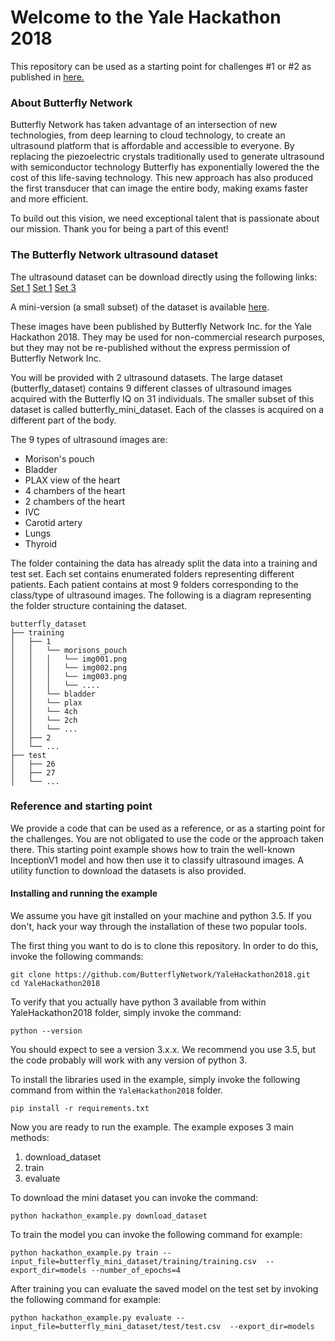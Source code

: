 # Welcome to the Yale Hackathon 2018

This repository can be used as a starting point for challenges #1 or #2 as published in [here.](http://www.yalehackhealth.org)

### About Butterfly Network

Butterfly Network has taken advantage of an intersection of new technologies, from deep learning to cloud technology, to create an ultrasound platform that is affordable and accessible to everyone. By replacing the piezoelectric crystals traditionally used to generate ultrasound with semiconductor technology Butterfly has exponentially lowered the the cost of this life-saving technology. This new approach has also produced the first transducer that can image the entire body, making exams faster and more efficient.

To build out this vision, we need exceptional talent that is passionate about our mission. Thank you for being a part of this event!

### The Butterfly Network ultrasound dataset

The ultrasound dataset can be download directly using the following links:
[Set 1](https://github.com/ButterflyNetwork/YaleHackathon2018/releases/download/v.0.0.1/butterfly_dataset_test.tar.gz)
[Set 1](https://github.com/ButterflyNetwork/YaleHackathon2018/releases/download/v.0.0.1/butterfly_dataset_training1.tar.gz)
[Set 3](https://github.com/ButterflyNetwork/YaleHackathon2018/releases/download/v.0.0.1/butterfly_dataset_training2.tar.gz)

A mini-version (a small subset) of the dataset is available [here](https://github.com/ButterflyNetwork/YaleHackathon2018/releases/download/v.0.0.1/butterfly_mini_dataset.tar.gz).

These images have been published by Butterfly Network Inc. for the Yale Hackathon 2018. They may be used for non-commercial research purposes, but they may not be re-published without the express permission of Butterfly Network Inc.

You will be provided with 2 ultrasound datasets.
The large dataset (butterfly_dataset) contains 9 different classes of ultrasound images acquired with the Butterfly IQ on 31 individuals.
The smaller subset of this dataset is called butterfly_mini_dataset. Each of the classes is acquired on a different part of the body.

The 9 types of ultrasound images are:
- Morison's pouch
- Bladder
- PLAX view of the heart
- 4 chambers of the heart
- 2 chambers of the heart
- IVC
- Carotid artery
- Lungs
- Thyroid

The folder containing the data has already split the data into a training and test set.
Each set contains enumerated folders representing different patients. 
Each patient contains at most 9 folders corresponding to the class/type of ultrasound images.
The following is a diagram representing the folder structure containing the dataset.

```
butterfly_dataset
├── training
│   ├── 1
│	│   └── morisons_pouch
│	│	│   └── img001.png
│	│	│   └── img002.png
│	│	│   └── img003.png
│	│	│   └── ....
│	│   └── bladder
│	│   └── plax
│	│   └── 4ch
│	│   └── 2ch
│	│   └── ...
│   ├── 2
│   └── ...
├── test
│   ├── 26
│   ├── 27
│   └── ...
```

### Reference and starting point

We provide a code that can be used as a reference, or as a starting point for the challenges.
You are not obligated to use the code or the approach taken there.
This starting point example shows how to train the well-known InceptionV1 model and how then use it to classify ultrasound images.
A utility function to download the datasets is also provided.

#### Installing and running the example

We assume you have git installed on your machine and python 3.5. If you don't, hack your way through the installation of these two popular tools.

The first thing you want to do is to clone this repository. In order to do this, invoke the following commands:

```
git clone https://github.com/ButterflyNetwork/YaleHackathon2018.git
cd YaleHackathon2018
```

To verify that you actually have python 3 available from within YaleHackathon2018 folder, simply invoke the command:

```
python --version
``` 
You should expect to see a version 3.x.x. We recommend you use 3.5, but the code probably will work with any version of python 3.

To install the libraries used in the example, simply invoke the following command from within the `YaleHackathon2018` folder.

```
pip install -r requirements.txt
```

Now you are ready to run the example.
The example exposes 3 main methods:
1. download_dataset
2. train
3. evaluate

To download the mini dataset you can invoke the command:

```
python hackathon_example.py download_dataset
```

To train the model you can invoke the following command for example:

```
python hackathon_example.py train --input_file=butterfly_mini_dataset/training/training.csv  --export_dir=models --number_of_epochs=4
```

After training you can evaluate the saved model on the test set by invoking the following command for example:
```
python hackathon_example.py evaluate --input_file=butterfly_mini_dataset/test/test.csv  --export_dir=models
```
